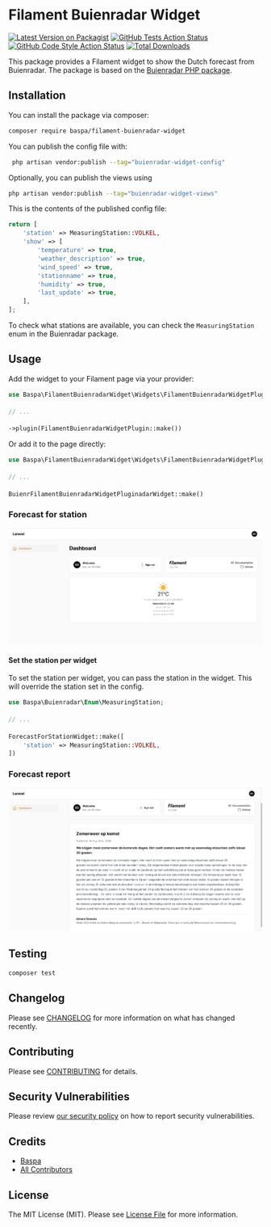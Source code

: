 # Filament Buienradar Widget

[![Latest Version on Packagist](https://img.shields.io/packagist/v/baspa/filament-buienradar-widget.svg?style=flat-square)](https://packagist.org/packages/baspa/filament-buienradar-widget)
[![GitHub Tests Action Status](https://img.shields.io/github/actions/workflow/status/baspa/filament-buienradar-widget/run-tests.yml?branch=main&label=tests&style=flat-square)](https://github.com/baspa/filament-buienradar-widget/actions?query=workflow%3Arun-tests+branch%3Amain)
[![GitHub Code Style Action Status](https://img.shields.io/github/actions/workflow/status/baspa/filament-buienradar-widget/fix-php-code-styling.yml?branch=main&label=code%20style&style=flat-square)](https://github.com/baspa/filament-buienradar-widget/actions?query=workflow%3A"Fix+PHP+code+styling"+branch%3Amain)
[![Total Downloads](https://img.shields.io/packagist/dt/baspa/filament-buienradar-widget.svg?style=flat-square)](https://packagist.org/packages/baspa/filament-buienradar-widget)

This package provides a Filament widget to show the Dutch forecast from Buienradar. The package is based on the [Buienradar PHP package](https://github.com/Baspa/buienradar-php-api).

## Installation

You can install the package via composer:

```bash
composer require baspa/filament-buienradar-widget
```

You can publish the config file with:

```bash
 php artisan vendor:publish --tag="buienradar-widget-config"
```

Optionally, you can publish the views using

```bash
php artisan vendor:publish --tag="buienradar-widget-views"
```

This is the contents of the published config file:

```php
return [
    'station' => MeasuringStation::VOLKEL,
    'show' => [
        'temperature' => true,
        'weather_description' => true,
        'wind_speed' => true,
        'stationname' => true,
        'humidity' => true,
        'last_update' => true,
    ],
];
```

To check what stations are available, you can check the `MeasuringStation` enum in the Buienradar package.

## Usage

Add the widget to your Filament page via your provider:

```php
use Baspa\FilamentBuienradarWidget\Widgets\FilamentBuienradarWidgetPlugin;

// ...

->plugin(FilamentBuienradarWidgetPlugin::make())
```

Or add it to the page directly:

```php
use Baspa\FilamentBuienradarWidget\Widgets\FilamentBuienradarWidgetPlugin;

// ...

BuienrFilamentBuienradarWidgetPluginadarWidget::make()
```

### Forecast for station

![Forecast for station](./docs/forecast-for-station.png)

#### Set the station per widget

To set the station per widget, you can pass the station in the widget. This will override the station set in the config.

```php
use Baspa\Buienradar\Enum\MeasuringStation;

// ...

ForecastForStationWidget::make([
    'station' => MeasuringStation::VOLKEL,
])
```

### Forecast report

![Forecast report](./docs/forecast-report.png)

## Testing

```bash
composer test
```

## Changelog

Please see [CHANGELOG](CHANGELOG.md) for more information on what has changed recently.

## Contributing

Please see [CONTRIBUTING](.github/CONTRIBUTING.md) for details.

## Security Vulnerabilities

Please review [our security policy](../../security/policy) on how to report security vulnerabilities.

## Credits

-   [Baspa](https://github.com/Baspa)
-   [All Contributors](../../contributors)

## License

The MIT License (MIT). Please see [License File](LICENSE.md) for more information.
